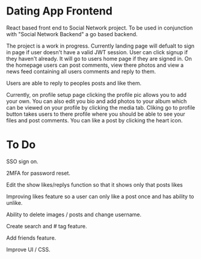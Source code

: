 # Dating App Frontend

React based front end to Social Network project. To be used in conjunction with "Social Network Backend" a go based backend.

The project is a work in progress. Currently landing page will defualt to sign in page if user doesn't have a valid JWT session. User can click signup if they haven't already. It will go to users home page if they are signed in. On the homepage users can post comments, view there photos and view a news feed containing all users comments and reply to them.

Users are able to reply to peoples posts and like them.

Currently, on profile setup page clicking the profile pic allows you to add your own. You can also edit you bio and add photos to your album which can be viewed on your profile by clicking the media tab. Cliking go to profile button takes users to there profile where you should be able to see your files and post comments. You can like a post by clicking the heart icon.

# To Do

SSO sign on.

2MFA for password reset.

Edit the show likes/replys function so that it shows only that posts likes 

Improving likes feature so a user can only like a post once and has ability to unlike.

Ability to delete images / posts and change username.

Create search and # tag feature. 

Add friends feature.

Improve UI / CSS.